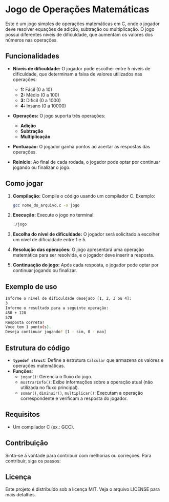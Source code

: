 
# Jogo de Operações Matemáticas

Este é um jogo simples de operações matemáticas em C, onde o jogador deve resolver equações de adição, subtração ou multiplicação. O jogo possui diferentes níveis de dificuldade, que aumentam os valores dos números nas operações.

## Funcionalidades

- **Níveis de dificuldade:** O jogador pode escolher entre 5 níveis de dificuldade, que determinam a faixa de valores utilizados nas operações:
  - **1:** Fácil (0 a 10)
  - **2:** Médio (0 a 100)
  - **3:** Difícil (0 a 1000)
  - **4:** Insano (0 a 10000)
  
- **Operações:** O jogo suporta três operações:
  - **Adição**
  - **Subtração**
  - **Multiplicação**

- **Pontuação:** O jogador ganha pontos ao acertar as respostas das operações.

- **Reinício:** Ao final de cada rodada, o jogador pode optar por continuar jogando ou finalizar o jogo.

## Como jogar

1. **Compilação:**
   Compile o código usando um compilador C. Exemplo:
   ```bash
   gcc nome_do_arquivo.c -o jogo
   ```

2. **Execução:**
   Execute o jogo no terminal:
   ```bash
   ./jogo
   ```

3. **Escolha do nível de dificuldade:**
   O jogador será solicitado a escolher um nível de dificuldade entre 1 e 5.

4. **Resolução das operações:**
   O jogo apresentará uma operação matemática para ser resolvida, e o jogador deve inserir a resposta.

5. **Continuação do jogo:**
   Após cada resposta, o jogador pode optar por continuar jogando ou finalizar.

## Exemplo de uso

```bash
Informe o nivel de dificuldade desejado [1, 2, 3 ou 4]:
3
Informe o resultado para a seguinte operação: 
450 + 128
578
Resposta correta!
Voce tem 1 ponto(s).
Deseja continuar jogando? [1 - sim, 0 - nao]
```

## Estrutura do código

- **`typedef struct`**: Define a estrutura `Calcular` que armazena os valores e operações matemáticas.
- **Funções**:
  - `jogar()`: Gerencia o fluxo do jogo.
  - `mostrarInfo()`: Exibe informações sobre a operação atual (não utilizada no fluxo principal).
  - `somar()`, `diminuir()`, `multiplicar()`: Executam a operação correspondente e verificam a resposta do jogador.

## Requisitos

- Um compilador C (ex.: GCC).

## Contribuição

Sinta-se à vontade para contribuir com melhorias ou correções. Para contribuir, siga os passos:


## Licença

Este projeto é distribuído sob a licença MIT. Veja o arquivo LICENSE para mais detalhes.
